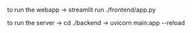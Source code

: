 to run the webapp -> streamlit run ./frontend/app.py



to run the server -> cd ./backend
                  -> uvicorn main:app --reload 

